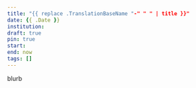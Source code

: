 ```yaml
---
title: "{{ replace .TranslationBaseName "-" " " | title }}"
date: {{ .Date }}
institution:
draft: true
pin: true
start:
end: now
tags: []
---
```


blurb